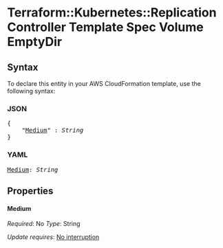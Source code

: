 # Terraform::Kubernetes::ReplicationController Template Spec Volume EmptyDir

## Syntax

To declare this entity in your AWS CloudFormation template, use the following syntax:

### JSON

<pre>
{
    "<a href="#medium" title="Medium">Medium</a>" : <i>String</i>
}
</pre>

### YAML

<pre>
<a href="#medium" title="Medium">Medium</a>: <i>String</i>
</pre>

## Properties

#### Medium

_Required_: No
_Type_: String

_Update requires_: [No interruption](https://docs.aws.amazon.com/AWSCloudFormation/latest/UserGuide/using-cfn-updating-stacks-update-behaviors.html#update-no-interrupt)

